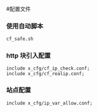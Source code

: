 #配置文件

### 使用自动脚本

```bash
cf_safe.sh
```

### http 块引入配置
```
include x_cfg/cf_ip_check.conf;
include x_cfg/cf_realip.conf;
```

### 站点配置

```
include x_cfg/ip_var_allow.conf;
```
